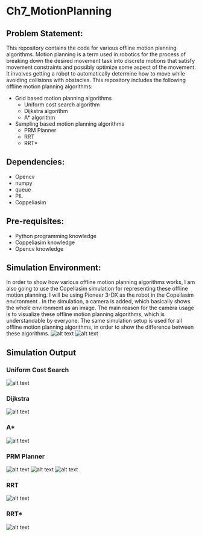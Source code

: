 # Ch7_MotionPlanning
## Problem Statement:
This repository contains the code for various offline motion planning algorithms. Motion planning is a term used in robotics for the process of breaking down the desired movement task into discrete motions that satisfy movement constraints and possibly optimize some aspect of the movement. It involves getting a robot to automatically determine how to move while avoiding collisions with obstacles. This repository includes the following offline motion planning algorithms:
- Grid based motion planning algorithms
  - Uniform cost search algorithm
  - Dijkstra algorithm
  - A* algorithm
- Sampling based motion planning algorithms
  - PRM Planner
  - RRT 
  - RRT*
## Dependencies:
- Opencv
- numpy
- queue
- PIL
- Coppeliasim

## Pre-requisites:
- Python programming knowledge
- Coppeliasim knowledge
- Opencv knowledge

## Simulation Environment:
In order to show how various offline motion planning algorithms works, I am also going to use the Copellasim simulation for representing these offline motion planning.  I will be using Pioneer 3-DX as the robot in the Copellasim environment . In the simulation, a camera is added, which basically shows the whole environment as an image. The main reason for the camera usage is to visualize these offline motion planning algorithms, which is understandable by everyone. The same simulation setup is used for all offline motion planning algorithms, in order to show the difference between these algorithms. 
![alt text](https://github.com/ClemsonFall2021ME8930IntroRobotics-HRI/Ch7_MotionPlanning/blob/main/Outputimages/copellasim.png?raw=true)
![alt text](https://github.com/ClemsonFall2021ME8930IntroRobotics-HRI/Ch7_MotionPlanning/blob/main/Outputimages/screen_floor.png?raw=true)
## Simulation Output
### Uniform Cost Search
![alt text](https://github.com/ClemsonFall2021ME8930IntroRobotics-HRI/Ch7_MotionPlanning/blob/main/Outputimages/UCS.png?raw=true)
### Dijkstra
![alt text](https://github.com/ClemsonFall2021ME8930IntroRobotics-HRI/Ch7_MotionPlanning/blob/main/Outputimages/djikstra.png?raw=true)
### A*
![alt text](https://github.com/ClemsonFall2021ME8930IntroRobotics-HRI/Ch7_MotionPlanning/blob/main/Outputimages/Astar.png?raw=true)
### PRM Planner
![alt text](https://github.com/ClemsonFall2021ME8930IntroRobotics-HRI/Ch7_MotionPlanning/blob/main/Outputimages/prm_points.png?raw=true)
![alt text](https://github.com/ClemsonFall2021ME8930IntroRobotics-HRI/Ch7_MotionPlanning/blob/main/Outputimages/prm_cons.png?raw=true)
![alt text](https://github.com/ClemsonFall2021ME8930IntroRobotics-HRI/Ch7_MotionPlanning/blob/main/Outputimages/prm.png?raw=true)
### RRT
![alt text](https://github.com/ClemsonFall2021ME8930IntroRobotics-HRI/Ch7_MotionPlanning/blob/main/Outputimages/RRT.png?raw=true)
### RRT*
![alt text](https://github.com/ClemsonFall2021ME8930IntroRobotics-HRI/Ch7_MotionPlanning/blob/main/Outputimages/rrt*.png?raw=true)
